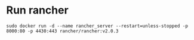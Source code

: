 # Run rancher
```
sudo docker run -d --name rancher_server --restart=unless-stopped -p 8000:80 -p 4430:443 rancher/rancher:v2.0.3
```

